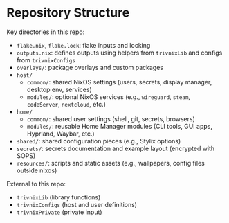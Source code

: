 # Repository Structure

Key directories in this repo:

- `flake.nix`, `flake.lock`: flake inputs and locking
- `outputs.nix`: defines outputs using helpers from `trivnixLib` and configs from `trivnixConfigs`
- `overlays/`: package overlays and custom packages
- `host/`
  - `common/`: shared NixOS settings (users, secrets, display manager, desktop env, services)
  - `modules/`: optional NixOS services (e.g., `wireguard`, `steam`, `codeServer`, `nextcloud`, etc.)
- `home/`
  - `common/`: shared user settings (shell, git, secrets, browsers)
  - `modules/`: reusable Home Manager modules (CLI tools, GUI apps, Hyprland, Waybar, etc.)
- `shared/`: shared configuration pieces (e.g., Stylix options)
- `secrets/`: secrets documentation and example layout (encrypted with SOPS)
- `resources/`: scripts and static assets (e.g., wallpapers, config files outside nixos)

External to this repo:

- `trivnixLib` (library functions)
- `trivnixConfigs` (host and user definitions)
- `trivnixPrivate` (private input)
